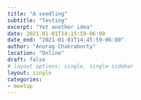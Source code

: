 ```yaml
---
title: "A seedling"
subtitle: "Testing"
excerpt: "Yet another idea"
date: 2021-01-01T14:15:59-06:00
date_end: "2021-01-01T14:45:59-06:00"
author: "Anurag Chakraborty"
location: "Online"
draft: false
# layout options: single, single-sidebar
layout: single
categories:
- meetup
---
```


